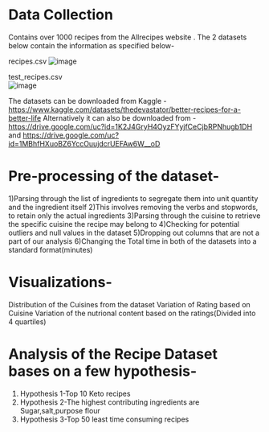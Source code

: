 # Data Collection
Contains over 1000 recipes from the Allrecipes website . The 2 datasets below contain the information as specified below-

recipes.csv
![image](https://user-images.githubusercontent.com/55248640/209846004-f9bbe912-26da-4853-a280-b489d55529d0.png)

test_recipes.csv	
![image](https://user-images.githubusercontent.com/55248640/209846117-33da7177-b7e6-4e7e-ae61-f29176489be2.png)

The datasets can be downloaded from Kaggle - https://www.kaggle.com/datasets/thedevastator/better-recipes-for-a-better-life
Alternatively it can also be downloaded from - https://drive.google.com/uc?id=1K2J4GryH4OyzFYyjfCeCjbRPNhugb1DH and https://drive.google.com/uc?id=1MBhfHXuoBZ6YccOuujdcrUEFAw6W__oD

# Pre-processing of the dataset-

1)Parsing through the list of ingredients to segregate them into unit quantity and the ingredient itself
2)This involves removing the verbs and stopwords, to retain only the actual ingredients
3)Parsing through the cuisine to retrieve the specific cuisine the recipe may belong to
4)Checking for potential outliers and null values in the dataset
5)Dropping out columns that are not a part of our analysis
6)Changing the Total time in both of the datasets into a standard format(minutes)

# Visualizations-

Distribution of the Cuisines from the dataset
Variation of Rating based on Cuisine
Variation of the nutrional content based on the ratings(Divided into 4 quartiles)

# Analysis of the Recipe Dataset bases on a few hypothesis-

1. Hypothesis 1-Top 10 Keto recipes
2. Hypothesis 2-The highest contributing ingredients are Sugar,salt,purpose flour
3. Hypothesis 3-Top 50 least time consuming recipes

